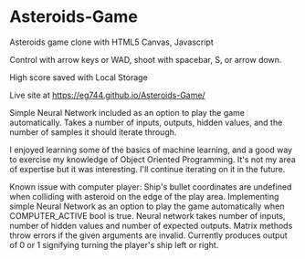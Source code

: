 # Asteroids-Game

Asteroids game clone with HTML5 Canvas, Javascript

Control with arrow keys or WAD, shoot with spacebar, S, or arrow down.

High score saved with Local Storage

Live site at https://eg744.github.io/Asteroids-Game/

Simple Neural Network included as an option to play the game automatically. Takes a number of inputs, outputs, hidden values, and the number of samples it should iterate through. 

I enjoyed learning some of the basics of machine learning, and a good way to exercise my knowledge of Object Oriented Programming. It's not my area of expertise but it was interesting. I'll continue iterating on it in the future. 

Known issue with computer player: Ship's bullet coordinates are undefined when colliding with asteroid on the edge of the play area. 
Implementing simple Neural Network as an option to play the game automatically when COMPUTER_ACTIVE bool is true. 
Neural network takes number of inputs, number of hidden values and number of expected outputs. Matrix methods throw errors if the given arguments are invalid. Currently produces output of 0 or 1 signifying turning the player's ship left or right. 
